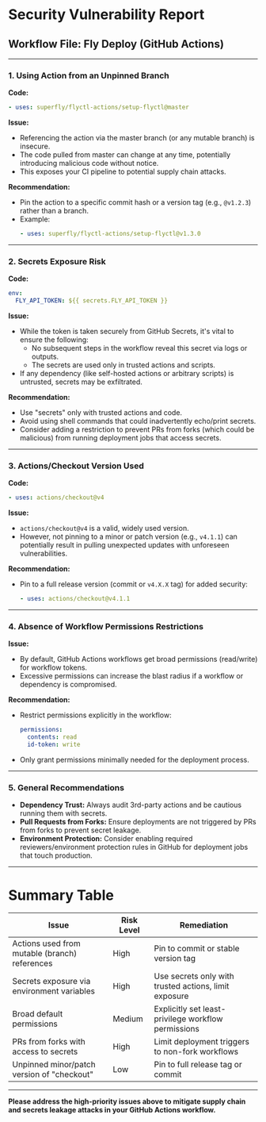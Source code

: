 # Security Vulnerability Report

## Workflow File: Fly Deploy (GitHub Actions)

---

### 1. Using Action from an Unpinned Branch

**Code:**
```yaml
- uses: superfly/flyctl-actions/setup-flyctl@master
```
**Issue:**
- Referencing the action via the master branch (or any mutable branch) is insecure.
- The code pulled from master can change at any time, potentially introducing malicious code without notice.
- This exposes your CI pipeline to potential supply chain attacks.

**Recommendation:**
- Pin the action to a specific commit hash or a version tag (e.g., `@v1.2.3`) rather than a branch.
- Example:
  ```yaml
  - uses: superfly/flyctl-actions/setup-flyctl@v1.3.0
  ```

---

### 2. Secrets Exposure Risk

**Code:**
```yaml
env:
  FLY_API_TOKEN: ${{ secrets.FLY_API_TOKEN }}
```
**Issue:**
- While the token is taken securely from GitHub Secrets, it's vital to ensure the following:
  - No subsequent steps in the workflow reveal this secret via logs or outputs.
  - The secrets are used only in trusted actions and scripts.
- If any dependency (like self-hosted actions or arbitrary scripts) is untrusted, secrets may be exfiltrated.

**Recommendation:**
- Use "secrets" only with trusted actions and code.
- Avoid using shell commands that could inadvertently echo/print secrets.
- Consider adding a restriction to prevent PRs from forks (which could be malicious) from running deployment jobs that access secrets.

---

### 3. Actions/Checkout Version Used

**Code:**
```yaml
- uses: actions/checkout@v4
```
**Issue:**
- `actions/checkout@v4` is a valid, widely used version.
- However, not pinning to a minor or patch version (e.g., `v4.1.1`) can potentially result in pulling unexpected updates with unforeseen vulnerabilities.

**Recommendation:**
- Pin to a full release version (commit or `v4.X.X` tag) for added security:
  ```yaml
  - uses: actions/checkout@v4.1.1
  ```

---

### 4. Absence of Workflow Permissions Restrictions

**Issue:**
- By default, GitHub Actions workflows get broad permissions (read/write) for workflow tokens.
- Excessive permissions can increase the blast radius if a workflow or dependency is compromised.

**Recommendation:**
- Restrict permissions explicitly in the workflow:
  ```yaml
  permissions:
    contents: read
    id-token: write
  ```
- Only grant permissions minimally needed for the deployment process.

---

### 5. General Recommendations

- **Dependency Trust:** Always audit 3rd-party actions and be cautious running them with secrets.
- **Pull Requests from Forks:** Ensure deployments are not triggered by PRs from forks to prevent secret leakage.
- **Environment Protection:** Consider enabling required reviewers/environment protection rules in GitHub for deployment jobs that touch production.

---

# Summary Table

| Issue                                         | Risk Level | Remediation                                            |
|-----------------------------------------------|------------|--------------------------------------------------------|
| Actions used from mutable (branch) references | High       | Pin to commit or stable version tag                    |
| Secrets exposure via environment variables    | High       | Use secrets only with trusted actions, limit exposure  |
| Broad default permissions                     | Medium     | Explicitly set least-privilege workflow permissions    |
| PRs from forks with access to secrets         | High       | Limit deployment triggers to non-fork workflows        |
| Unpinned minor/patch version of "checkout"    | Low        | Pin to full release tag or commit                      |

---

**Please address the high-priority issues above to mitigate supply chain and secrets leakage attacks in your GitHub Actions workflow.**